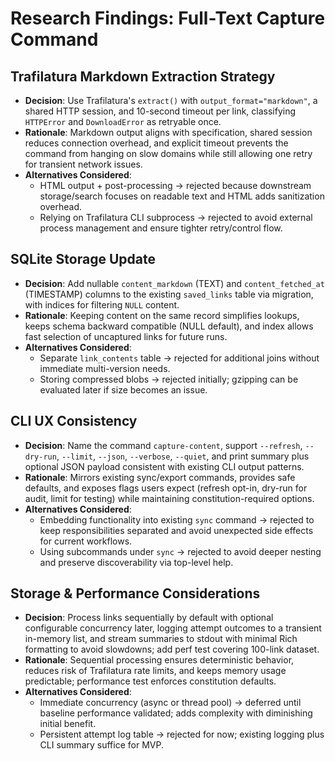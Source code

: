# Research Findings: Full-Text Capture Command

## Trafilatura Markdown Extraction Strategy
- **Decision**: Use Trafilatura's `extract()` with `output_format="markdown"`, a shared HTTP session, and 10-second timeout per link, classifying `HTTPError` and `DownloadError` as retryable once.
- **Rationale**: Markdown output aligns with specification, shared session reduces connection overhead, and explicit timeout prevents the command from hanging on slow domains while still allowing one retry for transient network issues.
- **Alternatives Considered**:
  - HTML output + post-processing → rejected because downstream storage/search focuses on readable text and HTML adds sanitization overhead.
  - Relying on Trafilatura CLI subprocess → rejected to avoid external process management and ensure tighter retry/control flow.

## SQLite Storage Update
- **Decision**: Add nullable `content_markdown` (TEXT) and `content_fetched_at` (TIMESTAMP) columns to the existing `saved_links` table via migration, with indices for filtering `NULL` content.
- **Rationale**: Keeping content on the same record simplifies lookups, keeps schema backward compatible (NULL default), and index allows fast selection of uncaptured links for future runs.
- **Alternatives Considered**:
  - Separate `link_contents` table → rejected for additional joins without immediate multi-version needs.
  - Storing compressed blobs → rejected initially; gzipping can be evaluated later if size becomes an issue.

## CLI UX Consistency
- **Decision**: Name the command `capture-content`, support `--refresh`, `--dry-run`, `--limit`, `--json`, `--verbose`, `--quiet`, and print summary plus optional JSON payload consistent with existing CLI output patterns.
- **Rationale**: Mirrors existing sync/export commands, provides safe defaults, and exposes flags users expect (refresh opt-in, dry-run for audit, limit for testing) while maintaining constitution-required options.
- **Alternatives Considered**:
  - Embedding functionality into existing `sync` command → rejected to keep responsibilities separated and avoid unexpected side effects for current workflows.
  - Using subcommands under `sync` → rejected to avoid deeper nesting and preserve discoverability via top-level help.

## Storage & Performance Considerations
- **Decision**: Process links sequentially by default with optional configurable concurrency later, logging attempt outcomes to a transient in-memory list, and stream summaries to stdout with minimal Rich formatting to avoid slowdowns; add perf test covering 100-link dataset.
- **Rationale**: Sequential processing ensures deterministic behavior, reduces risk of Trafilatura rate limits, and keeps memory usage predictable; performance test enforces constitution defaults.
- **Alternatives Considered**:
  - Immediate concurrency (async or thread pool) → deferred until baseline performance validated; adds complexity with diminishing initial benefit.
  - Persistent attempt log table → rejected for now; existing logging plus CLI summary suffice for MVP.
